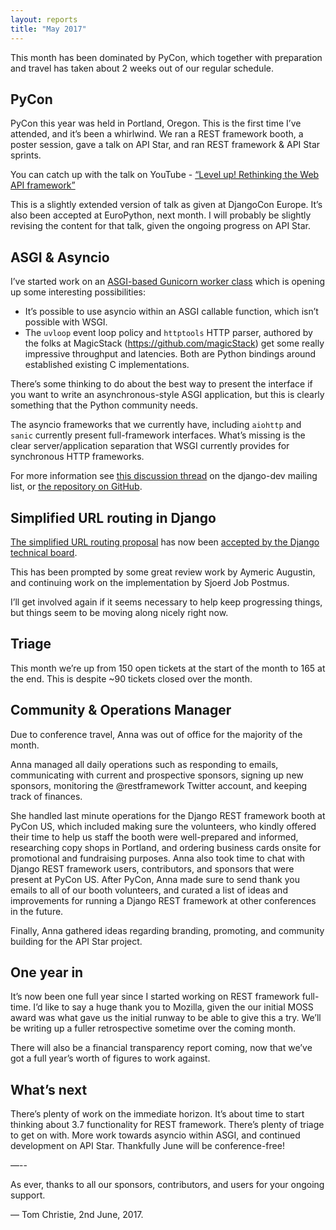 ```yaml
---
layout: reports
title: "May 2017"
---
```


This month has been dominated by PyCon, which together with preparation and travel has taken about 2 weeks out of our regular schedule.

## PyCon

PyCon this year was held in Portland, Oregon. This is the first time I’ve attended, and it’s been a whirlwind. We ran a REST framework booth, a poster session, gave a talk on API Star, and ran REST framework & API Star sprints.

You can catch up with the talk on YouTube - [“Level up! Rethinking the Web API framework”](https://www.youtube.com/watch?v=Rk6MHZdust4)

This is a slightly extended version of talk as given at DjangoCon Europe. It’s also been accepted at EuroPython, next month. I will probably be slightly revising the content for that talk, given the ongoing progress on API Star.

## ASGI & Asyncio

I’ve started work on an [ASGI-based Gunicorn worker class](https://github.com/tomchristie/asgiworker) which is opening up some interesting possibilities:

* It’s possible to use asyncio within an ASGI callable function, which isn’t possible with WSGI.
* The `uvloop` event loop policy and `httptools` HTTP parser, authored by the folks at MagicStack (https://github.com/magicStack) get some really impressive throughput and latencies. Both are Python bindings around established existing C implementations.

 There’s some thinking to do about the best way to present the interface if you want to write an asynchronous-style ASGI application, but this is clearly something that the Python community needs.

The asyncio frameworks that we currently have, including `aiohttp` and `sanic` currently present full-framework interfaces. What’s missing is the clear server/application separation that WSGI currently provides for synchronous HTTP frameworks.

For more information see [this discussion thread](https://groups.google.com/forum/#!topic/django-developers/_314PGl3Ao0) on the django-dev mailing list, or [the repository on GitHub](https://github.com/tomchristie/asgiworker).

## Simplified URL routing in Django

[The simplified URL routing proposal](https://github.com/django/deps/blob/master/accepted/0201-simplified-routing-syntax.rst) has now been [accepted by the Django technical board](https://groups.google.com/d/msg/django-developers/D44LSp0bPg8/hpEVt9i2BgAJ).

This has been prompted by some great review work by Aymeric Augustin, and continuing work on the implementation by Sjoerd Job Postmus.

I’ll get involved again if it seems necessary to help keep progressing things, but things seem to be moving along nicely right now.

## Triage

This month we’re up from 150 open tickets at the start of the month to 165 at the end. This is despite ~90 tickets closed over the month.

## Community & Operations Manager

Due to conference travel, Anna was out of office for the majority of the month.

Anna managed all daily operations such as responding to emails, communicating with current and prospective sponsors, signing up new sponsors, monitoring the @restframework Twitter account, and keeping track of finances.

She handled last minute operations for the Django REST framework booth at PyCon US, which included making sure the volunteers, who kindly offered their time to help us staff the booth were well-prepared and informed, researching copy shops in Portland, and ordering business cards onsite for promotional and fundraising purposes. Anna also took time to chat with Django REST framework users, contributors, and sponsors that were present at PyCon US. After PyCon, Anna made sure to send thank you emails to all of our booth volunteers, and curated a list of ideas and improvements for running a Django REST framework at other conferences in the future.

Finally, Anna gathered ideas regarding branding, promoting, and community building for the API Star project.

## One year in

It’s now been one full year since I started working on REST framework full-time. I’d like to say a huge thank you to Mozilla, given the our initial MOSS award was what gave us the initial runway to be able to give this a try. We’ll be writing up a fuller retrospective sometime over the coming month.

There will also be a financial transparency report coming, now that we’ve got a full year’s worth of figures to work against.

## What’s next

There’s plenty of work on the immediate horizon. It’s about time to start thinking about 3.7 functionality for REST framework. There’s plenty of triage to get on with. More work towards asyncio within ASGI, and continued development on API Star. Thankfully June will be conference-free!

—--

As ever, thanks to all our sponsors, contributors, and users for your ongoing support.

&mdash; Tom Christie, 2nd June, 2017.
